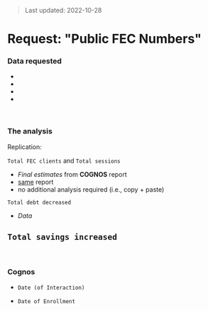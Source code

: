 > Last updated: 2022-10-28

# Request: "Public FEC Numbers"

### Data requested

- 
- 
- 
- 

<br>

### The analysis

Replication:

`Total FEC clients` and `Total sessions` 
- *Final estimates* from **COGNOS** report
- <u>same</u> report
- no additional analysis required (i.e., copy + paste)

`Total debt decreased`
- *Data*

`Total savings increased`
- 

<br>

### Cognos

- `Date (of Interaction)`

- `Date of Enrollment`

